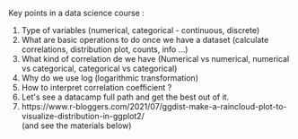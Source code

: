 Key points in a data science course : 

<ol>
  <li> Type of variables (numerical, categorical - continuous, discrete)</li>
<li> What are basic operations to do once we have a dataset (calculate correlations, distribution plot, counts, info ...)</li>
<li> What kind of correlation de we have (Numerical vs numerical, numerical vs categorical, categorical vs categorical)</li>
<li> Why do we use log (logarithmic transformation)
<a href="https://dev.to/rokaandy/logarithmic-transformation-in-linear-regression-models-why-when-3a7c#:~:text=The%20Why%3A,may%20also%20be%20skewed%20negatively."></a></li>
<li> How to interpret correlation coefficient ? <a href="https://fr.khanacademy.org/math/be-5eme-secondaire2h2/x741278364a599ec1:statistiques/x741278364a599ec1:nuage-de-points-et-correlation/a/correlation-coefficient-review"></a> </li>
<li> Let's see a datacamp full path and get the best out of it. </li>
<li> https://www.r-bloggers.com/2021/07/ggdist-make-a-raincloud-plot-to-visualize-distribution-in-ggplot2/ </li>  (and see the materials below)
</ol>
